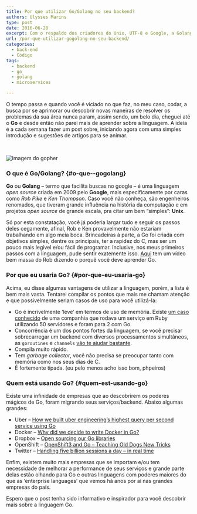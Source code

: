 ```yaml
---
title: Por que utilizar Go/Golang no seu backend?
authors: Ulysses Marins
type: post
date: 2016-06-28
excerpt: Com o respaldo dos criadores do Unix, UTF-8 e Google, a Golang promete ser rápida, simples e legível.
url: /por-que-utilizar-gogolang-no-seu-backend/
categories:
  - back-end
  - Código
tags:
  - backend
  - go
  - golang
  - microservices

---
```

O tempo passa e quando você é viciado no que faz, no meu caso, codar, a busca por se aprimorar ou descobrir novas maneiras de resolver os problemas da sua área nunca param, assim sendo, um belo dia, cheguei até o **Go** e desde então não parei mais de aprender sobre a linguagem. A ideia é a cada semana fazer um post sobre, iniciando agora com uma simples introdução e sugestões de artigos para se animar.

&nbsp;

<img class="aligncenter" src="https://synflood.at/tmp/golang-slides/images/gophercolor.png" alt="Imagem do gopher" />

### O que é Go/Golang? {#o-que--gogolang}

**Go** ou **Golang** &#8211; termo que facilita buscas no google &#8211; é uma linguagem _open source_ criada em 2009 pelo **Google**, mais especificamente por caras como _Rob Pike_ e _Ken Thompson_. Caso você não conheça, são engenheiros renomados, que tiveram grande influência na história da computação e em projetos _open source_ de grande escala, pra citar um bem &#8220;simples&#8221;: **Unix**.

Só por esta constatação, você já poderia largar tudo e seguir os passos deles cegamente, afinal, Rob e Ken provavelmente não estariam trabalhando em algo meia boca. Brincadeiras à parte, a Go foi criada com objetivos simples, dentre os principais, ter a rapidez do C, mas ser um pouco mais legível e/ou fácil de programar. Inclusive, nos meus primeiros passos com a linguagem, pude sentir exatemente isso. <a href="https://www.youtube.com/watch?v=FTl0tl9BGdc" target="_blank">Aqui</a> tem um vídeo bem massa do Rob dizendo o porquê você deve aprender Go.

### Por que eu usaria Go? {#por-que-eu-usaria-go}

Acima, eu disse algumas vantagens de utilizar a linguagem, porém, a lista é bem mais vasta. Tentarei compilar os pontos que mais me chamam atenção e que possivelmente seriam casos de uso para você utilizá-la:

  * Go é incrivelmente ‘leve’ em termos de uso de memória. Existe <a href="https://www.iron.io/how-we-went-from-30-servers-to-2-go/" target="_blank">um caso conhecido</a> de uma companhia que rodava um serviço em Ruby utilizando 50 servidores e foram para 2 com Go.
  * Concorrência é um dos pontos fortes da linguagem, se você precisar sobrecarregar um backend com diversos processamentos simultâneos, as `goroutines` e `channels` <a href="https://matt.aimonetti.net/posts/2012/11/27/real-life-concurrency-in-go/" target="_blank">vão te ajudar bastante</a>.
  * Compila muito rápido.
  * Tem _garbage collector_, você não precisa se preocupar tanto com memória como nos seus dias de C.
  * É fortemente tipada. (eu pelo menos acho isso bom, phpeiros)

### Quem está usando Go? {#quem-est-usando-go}

Existe uma infinidade de empresas que ao descobrirem os poderes mágicos de Go, foram migrando seus serviços/backend. Abaixo algumas grandes:

  * Uber &#8211; <a href="https://eng.uber.com/go-geofence/" target="_blank">How we built uber engineering’s highest query per second service using Go</a>
  * Docker &#8211; <a href="https://pt.slideshare.net/jpetazzo/docker-and-go-why-did-we-decide-to-write-docker-in-go" target="_blank">Why did we decide to write Docker in Go?</a>
  * Dropbox &#8211; <a href="https://blogs.dropbox.com/tech/2014/07/open-sourcing-our-go-libraries/" target="_blank">Open sourcing our Go libraries</a>
  * OpenShift &#8211; <a href="https://blog.gopheracademy.com/birthday-bash-2014/openshift-3-old-dogs-new-tricks/" target="_blank">OpenShift3 and Go &#8211; Teaching Old Dogs New Tricks</a>
  * Twitter &#8211; <a href="https://blog.twitter.com/2015/handling-five-billion-sessions-a-day-in-real-time" target="_blank">Handling five billion sessions a day – in real time</a>

Enfim, existem muito mais empresas que se importam e/ou tem necessidade de melhorar a performance de seus serviços e grande parte delas estão olhando para Go e outras linguagens com poderes maiores do que as ‘enterprise languages’ que vemos há anos por aí nas grandes empresas do país.

Espero que o post tenha sido informativo e inspirador para você descobrir mais sobre a linguagem Go.